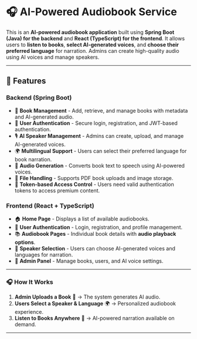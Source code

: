 # 🎧 AI-Powered Audiobook Service

This is an **AI-powered audiobook application** built using **Spring Boot (Java) for the backend** and **React (TypeScript) for the frontend**. It allows users to **listen to books**, **select AI-generated voices**, and **choose their preferred language** for narration. Admins can create high-quality audio using AI voices and manage speakers.

---

## 🚀 Features

### **Backend (Spring Boot)**
- 📖 **Book Management** - Add, retrieve, and manage books with metadata and AI-generated audio.
- 🔑 **User Authentication** - Secure login, registration, and JWT-based authentication.
- 🎙 **AI Speaker Management** - Admins can create, upload, and manage AI-generated voices.
- 🌍 **Multilingual Support** - Users can select their preferred language for book narration.
- 🎵 **Audio Generation** - Converts book text to speech using AI-powered voices.
- 📂 **File Handling** - Supports PDF book uploads and image storage.
- 🔐 **Token-based Access Control** - Users need valid authentication tokens to access premium content.

### **Frontend (React + TypeScript)**
- 🏠 **Home Page** - Displays a list of available audiobooks.
- 👤 **User Authentication** - Login, registration, and profile management.
- 📚 **Audiobook Pages** - Individual book details with **audio playback options**.
- 🎤 **Speaker Selection** - Users can choose AI-generated voices and languages for narration.
- 🔧 **Admin Panel** - Manage books, users, and AI voice settings.

---

### 🎧 **How It Works**
1. **Admin Uploads a Book** 📖 → The system generates AI audio.
2. **Users Select a Speaker & Language** 🌍 → Personalized audiobook experience.
3. **Listen to Books Anywhere** 🎵 → AI-powered narration available on demand.

---
